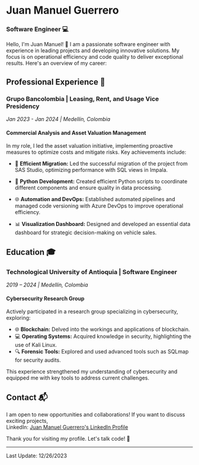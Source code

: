 # Juan Manuel Guerrero
### Software Engineer 💻

Hello, I'm Juan Manuel! 👋 I am a passionate software engineer with experience in leading projects and developing innovative solutions. My focus is on operational efficiency and code quality to deliver exceptional results. Here's an overview of my career:

## Professional Experience 🏢

### Grupo Bancolombia | Leasing, Rent, and Usage Vice Presidency
*Jan 2023 - Jan 2024 | Medellín, Colombia*

#### Commercial Analysis and Asset Valuation Management

In my role, I led the asset valuation initiative, implementing proactive measures to optimize costs and mitigate risks. Key achievements include:

- 🔄 **Efficient Migration:** Led the successful migration of the project from SAS Studio, optimizing performance with SQL views in Impala.
- 🐍 **Python Development:** Created efficient Python scripts to coordinate different components and ensure quality in data processing.
- 🌐 **Automation and DevOps:** Established automated pipelines and managed code versioning with Azure DevOps to improve operational efficiency.

- 📊 **Visualization Dashboard:** Designed and developed an essential data dashboard for strategic decision-making on vehicle sales.

## Education 🎓

### Technological University of Antioquia | Software Engineer
*2019 – 2024 | Medellín, Colombia*

#### Cybersecurity Research Group

Actively participated in a research group specializing in cybersecurity, exploring:

- 🌐 **Blockchain:** Delved into the workings and applications of blockchain.
- 💻 **Operating Systems:** Acquired knowledge in security, highlighting the use of Kali Linux.
- 🔍 **Forensic Tools:** Explored and used advanced tools such as SQLmap for security audits.

This experience strengthened my understanding of cybersecurity and equipped me with key tools to address current challenges.

## Contact 📬

I am open to new opportunities and collaborations! If you want to discuss exciting projects, <br>
LinkedIn: [Juan Manuel Guerrero's LinkedIn Profile](https://www.linkedin.com/in/juanmagart)

Thank you for visiting my profile. Let's talk code! 🚀

---
Last Update: 12/26/2023
